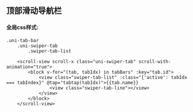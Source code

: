 ## 顶部滑动导航栏
#### 全局css样式: 
	.uni-tab-bar
		.uni-swiper-tab
			.swiper-tab-list
```
	<scroll-view scroll-x class="uni-swiper-tab" scroll-with-animation="true">
		<block v-for="(tab, tabIdx) in tabBars" :key="tab.id">
			<view class="swiper-tab-list" :class="{'active': tabIdx === tabIndex}" @tap="tabtap(tabIdx)">{{tab.name}}
				<view class="swiper-tab-line"></view>
			</view>
		</block>
	</scroll-view>
```